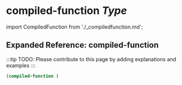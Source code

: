 # **compiled-function** *Type*

import CompiledFunction from './_compiledfunction.md';

<CompiledFunction />

## Expanded Reference: compiled-function

:::tip
TODO: Please contribute to this page by adding explanations and examples
:::

```lisp
(compiled-function )
```
